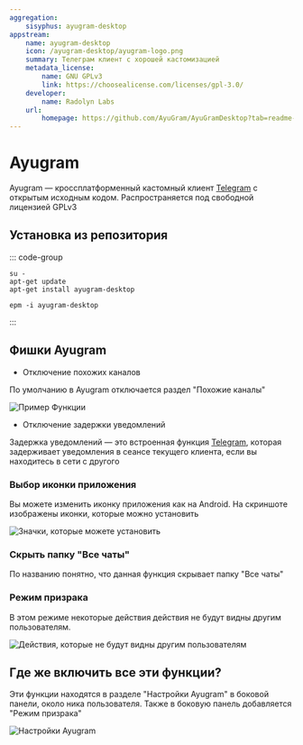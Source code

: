 ```yaml
---
aggregation:
    sisyphus: ayugram-desktop
appstream:
    name: ayugram-desktop
    icon: /ayugram-desktop/ayugram-logo.png
    summary: Телеграм клиент с хорошей кастомизацией
    metadata_license:
        name: GNU GPLv3
        link: https://choosealicense.com/licenses/gpl-3.0/
    developer:
        name: Radolyn Labs
    url:
        homepage: https://github.com/AyuGram/AyuGramDesktop?tab=readme-ov-file
---
```


# Ayugram

Ayugram — кроссплатформенный кастомный клиент [Telegram](/telegram) с открытым исходным кодом. Распространяется под свободной лицензией GPLv3

## Установка из репозитория

::: code-group

```shell[apt-get]
su -
apt-get update
apt-get install ayugram-desktop
```

```shell[epm]
epm -i ayugram-desktop
```

:::

## Фишки Ayugram

-   Отключение похожих каналов

По умолчанию в Ayugram отключается раздел "Похожие каналы"

![Пример Функции](/ayugram-desktop/ayugram-1.png)

-   Отключение задержки уведомлений

Задержка уведомлений — это встроенная функция [Telegram](/telegram), которая задерживает уведомления в сеансе текущего клиента, если вы находитесь в сети с другого

### Выбор иконки приложения

Вы можете изменить иконку приложения как на Android. На скриншоте изображены иконки, которые можно установить

![Значки, которые можете установить](/ayugram-desktop/ayugram-2.png)

### Скрыть папку "Все чаты"

По названию понятно, что данная функция скрывает папку "Все чаты"

### Режим призрака

В этом режиме некоторые действия действия не будут видны другим пользователям.

![Действия, которые не будут видны другим пользователям](/ayugram-desktop/ayugram-3.png)

## Где же включить все эти функции?

Эти функции находятся в разделе "Настройки Ayugram" в боковой панели, около ника пользователя. Также в боковую панель добавляется "Режим призрака"

![Настройки Ayugram](/ayugram-desktop/ayugram-4.png)
